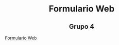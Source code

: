 <h1 align="center">Formulario Web</h1>

<h2 align="center">Grupo 4</h2>

[Formulario Web](https://legendary-praline-ba41dc.netlify.app/)